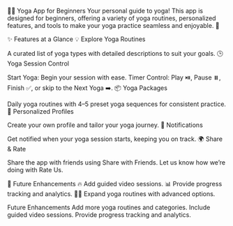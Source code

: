🧘‍♀️ Yoga App for Beginners
Your personal guide to yoga! This app is designed for beginners, offering a variety of yoga routines, personalized features, and tools to make your yoga practice seamless and enjoyable. 🌟

✨ Features at a Glance
💡 Explore Yoga Routines

A curated list of yoga types with detailed descriptions to suit your goals.
🕒 Yoga Session Control

Start Yoga: Begin your session with ease.
Timer Control: Play ⏯️, Pause ⏸️, Finish ✅, or skip to the Next Yoga ➡️.
📦 Yoga Packages

Daily yoga routines with 4–5 preset yoga sequences for consistent practice.
👤 Personalized Profiles

Create your own profile and tailor your yoga journey.
🔔 Notifications

Get notified when your yoga session starts, keeping you on track.
🌍 Share & Rate

Share the app with friends using Share with Friends.
Let us know how we’re doing with Rate Us.

🌟 Future Enhancements
🔥 Add guided video sessions.
📊 Provide progress tracking and analytics.
🧘‍♀️ Expand yoga routines with advanced options.

Future Enhancements
Add more yoga routines and categories.
Include guided video sessions.
Provide progress tracking and analytics.

